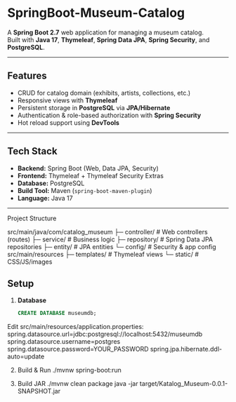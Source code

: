 #     SpringBoot-Museum-Catalog

A **Spring Boot 2.7** web application for managing a museum catalog.  
Built with **Java 17**, **Thymeleaf**, **Spring Data JPA**, **Spring Security**, and **PostgreSQL**.

---

## Features
- CRUD for catalog domain (exhibits, artists, collections, etc.)
- Responsive views with **Thymeleaf**
- Persistent storage in **PostgreSQL** via **JPA/Hibernate**
- Authentication & role-based authorization with **Spring Security**
- Hot reload support using **DevTools**

---

## Tech Stack
- **Backend:** Spring Boot (Web, Data JPA, Security)  
- **Frontend:** Thymeleaf + Thymeleaf Security Extras  
- **Database:** PostgreSQL  
- **Build Tool:** Maven (`spring-boot-maven-plugin`)  
- **Language:** Java 17  

---
Project Structure

src/main/java/com/catalog_museum
 ├─ controller/      # Web controllers (routes)
 ├─ service/         # Business logic
 ├─ repository/      # Spring Data JPA repositories
 ├─ entity/          # JPA entities
 └─ config/          # Security & app config
src/main/resources
 ├─ templates/       # Thymeleaf views
 └─ static/          # CSS/JS/images



## Setup

1. **Database**
   ```sql
   CREATE DATABASE museumdb;
Edit src/main/resources/application.properties:
  spring.datasource.url=jdbc:postgresql://localhost:5432/museumdb
  spring.datasource.username=postgres
  spring.datasource.password=YOUR_PASSWORD
  spring.jpa.hibernate.ddl-auto=update

2. Build & Run
  ./mvnw spring-boot:run

3. Build JAR
  ./mvnw clean package
  java -jar target/Katalog_Museum-0.0.1-SNAPSHOT.jar
